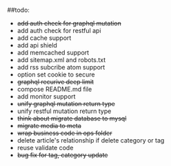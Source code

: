 ##todo:

- ~~add auth check for graphql mutation~~
- add auth check for restful api
- add cache support
- add api shield
- add memcached support
- add sitemap.xml and robots.txt
- add rss subcribe atom support
- option set cookie to secure
- ~~graphql recurive deep limit~~
- compose README.md file
- add monitor support
- ~~unify graphql mutation return type~~
- unify restful mutation return type
- ~~think about migrate database to mysql~~
- ~~migrate media to meta~~
- ~~wrap business code in ops folder~~
- delete article's relationship if delete category or tag
- reuse validate code
- ~~bug fix for tag, category update~~